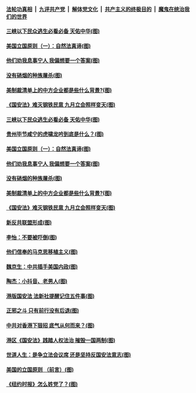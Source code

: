 

####  [法轮功真相](../../../../basic/blob/master/README.md?t=07040902) &nbsp;|&nbsp; [九评共产党](../../../../9ping.md/blob/master/README.md?t=07040902) &nbsp;|&nbsp; [解体党文化](../../../../jtdwh.md/blob/master/README.md?t=07040902)  &nbsp;|&nbsp; [共产主义的终极目的](../../../../gczydzjmd.md/blob/master/README.md?t=07040902) &nbsp;|&nbsp; [魔鬼在统治我们的世界](../../../../mgztzwmdsj.md/blob/master/README.md?t=07040902) 

#### [三峡以下民众逃生必看必备 天佑中华(图)](../pages/p4/938593.md?t=07040902) 

#### [美国立国原则（一）：自然法真谛(图)](../pages/p4/938484.md?t=07040902) 

#### [他们劝我息事宁人 我偏想要一个答案(图)](../pages/p4/938491.md?t=07040902) 

#### [没有硝烟的种族屠杀(图)](../pages/p4/938489.md?t=07040902) 

#### [美制裁清单上的中方企业都是些什么背景?(图)](../pages/p4/938486.md?t=07040902) 

#### [《国安法》难灭钢铁民意 九月立会照样变天(图)](../pages/p4/938485.md?t=07040902) 

#### [三峡以下民众逃生必看必备 天佑中华(图)](../pages/p4/938593.md?t=07040902) 

#### [贵州毕节咸宁的虎啸龙吟到底是什么？(图)](../pages/p4/938596.md?t=07040902) 

#### [美国立国原则（一）：自然法真谛(图)](../pages/p4/938484.md?t=07040902) 

#### [他们劝我息事宁人 我偏想要一个答案(图)](../pages/p4/938491.md?t=07040902) 

#### [没有硝烟的种族屠杀(图)](../pages/p4/938489.md?t=07040902) 

#### [美制裁清单上的中方企业都是些什么背景?(图)](../pages/p4/938486.md?t=07040902) 

#### [《国安法》难灭钢铁民意 九月立会照样变天(图)](../pages/p4/938485.md?t=07040902) 

#### [新反共联盟形成(图)](../pages/p4/938480.md?t=07040902) 

#### [李怡：不要被吓倒(图)](../pages/p4/938488.md?t=07040902) 

#### [他们信奉的马克思移植主义(图)](../pages/p4/938413.md?t=07040902) 

#### [魏京生：中共插手美国内政(图)](../pages/p4/938409.md?t=07040902) 

#### [陶杰：小抖音、老男人(图)](../pages/p4/938404.md?t=07040902) 

#### [港版国安法 法新社提醒记住五件事(图)](../pages/p4/938401.md?t=07040902) 

#### [正邪之斗 只有前行没有后退(图)](../pages/p4/938399.md?t=07040902) 

#### [中共对香港下狠招 底气从何而来？(图)](../pages/p4/938397.md?t=07040902) 

#### [港区《国安法》践踏人权法治 摧毁一国两制(图)](../pages/p4/938385.md?t=07040902) 

#### [世道人生：是争立法会议席 还是坚持反国安法意志(图)](../pages/p4/938290.md?t=07040902) 

#### [美国的立国原则 （前言）(图)](../pages/p4/938154.md?t=07040902) 


#### [《纽约时报》怎么姓党了？(图)](../pages/p4/938277.md?t=07040902) 


